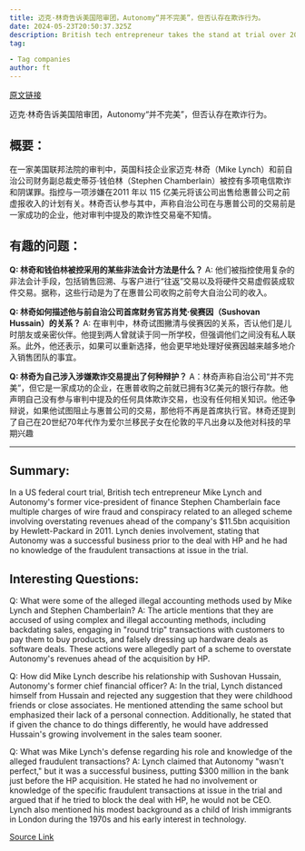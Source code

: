 ```yaml
---
title: 迈克·林奇告诉美国陪审团，Autonomy“并不完美”，但否认存在欺诈行为。
date: 2024-05-23T20:50:37.325Z
description: British tech entrepreneur takes the stand at trial over 2011 acquisition by HP
tag: 

- Tag companies
author: ft
---
```


[原文链接](https://ft.com/content/93d9482f-6d01-47f7-b81b-483c48d52164)

迈克·林奇告诉美国陪审团，Autonomy“并不完美”，但否认存在欺诈行为。

## 概要：
在一家美国联邦法院的审判中，英国科技企业家迈克·林奇（Mike Lynch）和前自治公司财务副总裁史蒂芬·钱伯林（Stephen Chamberlain）被控有多项电信欺诈和阴谋罪。指控与一项涉嫌在2011 年以 115 亿美元将该公司出售给惠普公司之前虚报收入的计划有关。林奇否认参与其中，声称自治公司在与惠普公司的交易前是一家成功的企业，他对审判中提及的欺诈性交易毫不知情。

## 有趣的问题：
**Q: 林奇和钱伯林被控采用的某些非法会计方法是什么？**
A: 他们被指控使用复杂的非法会计手段，包括销售回溯、与客户进行“往返”交易以及将硬件交易虚假装成软件交易。据称，这些行动是为了在惠普公司收购之前夸大自治公司的收入。

**Q: 林奇如何描述他与前自治公司首席财务官苏肖梵·侯赛因（Sushovan Hussain）的关系？**
A: 在审判中，林奇试图撇清与侯赛因的关系，否认他们是儿时朋友或亲密伙伴。他提到两人曾就读于同一所学校，但强调他们之间没有私人联系。此外，他还表示，如果可以重新选择，他会更早地处理好侯赛因越来越多地介入销售团队的事宜。

**Q: 林奇为自己涉入涉嫌欺诈交易提出了何种辩护？**
A：林奇声称自治公司“并不完美”，但它是一家成功的企业，在惠普收购之前就已拥有3亿美元的银行存款。他声明自己没有参与审判中提及的任何具体欺诈交易，也没有任何相关知识。他还争辩说，如果他试图阻止与惠普公司的交易，那他将不再是首席执行官。林奇还提到了自己在20世纪70年代作为爱尔兰移民子女在伦敦的平凡出身以及他对科技的早期兴趣

---

## Summary:
In a US federal court trial, British tech entrepreneur Mike Lynch and Autonomy's former vice-president of finance Stephen Chamberlain face multiple charges of wire fraud and conspiracy related to an alleged scheme involving overstating revenues ahead of the company's $11.5bn acquisition by Hewlett-Packard in 2011. Lynch denies involvement, stating that Autonomy was a successful business prior to the deal with HP and he had no knowledge of the fraudulent transactions at issue in the trial.

## Interesting Questions:
Q: What were some of the alleged illegal accounting methods used by Mike Lynch and Stephen Chamberlain?
A: The article mentions that they are accused of using complex and illegal accounting methods, including backdating sales, engaging in "round trip" transactions with customers to pay them to buy products, and falsely dressing up hardware deals as software deals. These actions were allegedly part of a scheme to overstate Autonomy's revenues ahead of the acquisition by HP.

Q: How did Mike Lynch describe his relationship with Sushovan Hussain, Autonomy's former chief financial officer?
A: In the trial, Lynch distanced himself from Hussain and rejected any suggestion that they were childhood friends or close associates. He mentioned attending the same school but emphasized their lack of a personal connection. Additionally, he stated that if given the chance to do things differently, he would have addressed Hussain's growing involvement in the sales team sooner.

Q: What was Mike Lynch's defense regarding his role and knowledge of the alleged fraudulent transactions?
A: Lynch claimed that Autonomy "wasn't perfect," but it was a successful business, putting $300 million in the bank just before the HP acquisition. He stated he had no involvement or knowledge of the specific fraudulent transactions at issue in the trial and argued that if he tried to block the deal with HP, he would not be CEO. Lynch also mentioned his modest background as a child of Irish immigrants in London during the 1970s and his early interest in technology.

[Source Link](https://ft.com/content/93d9482f-6d01-47f7-b81b-483c48d52164)

